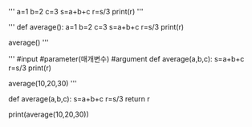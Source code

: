 
'''
a=1
b=2
c=3
s=a+b+c
r=s/3
print(r)
'''

'''
def average():
    a=1
    b=2
    c=3
    s=a+b+c
    r=s/3
    print(r)

average()
'''

'''
#input
#parameter(매개변수)
#argument
def average(a,b,c):
    s=a+b+c
    r=s/3
    print(r)

average(10,20,30)
'''

def average(a,b,c):
    s=a+b+c
    r=s/3
    return r

print(average(10,20,30))
